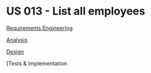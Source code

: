# US 013 - List all employees

[Requirements Engineering](01.requirements-engineering%2FReadme.md)

[Analysis](02.analysis%2FReadme.md)

[Design](03.design%2FReadme.md)

[Tests & Implementation
